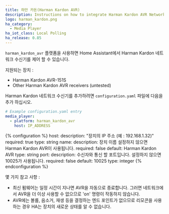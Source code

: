 ```yaml
---
title: 하만 카돈(Harman Kardon AVR)
description: Instructions on how to integrate Harman Kardon AVR Network Receivers into Home Assistant.
logo: harman_kardon.png
ha_category:
  - Media Player
ha_iot_class: Local Polling
ha_release: 0.85
---
```


`harman_kardon_avr` 플랫폼을 사용하면 Home Assistant에서 Harman Kardon 네트워크 수신기를 제어 할 수 있습니다.

지원되는 장치 :

- Harman Kardon AVR-151S
- Other Harman Kardon AVR receivers (untested)

Harman Kardon 네트워크 수신기를 추가하려면 `configuration.yaml` 파일에 다음을 추가 하십시오.

```yaml
# Example configuration.yaml entry
media_player:
  - platform: harman_kardon_avr
    host: IP_ADDRESS
```

{% configuration %}
host:
  description: "장치의 IP 주소 (예 : 192.168.1.32)"
  required: true
  type: string
name:
  description: 장치 이름 설정하지 않으면 Harman Kardon AVR이 사용됩니다.
  required: false
  default: Harman Kardon AVR
  type: string
port:
  description: 수신자와 통신 할 포트입니다. 설정하지 않으면 10025가 사용됩니다.
  required: false
  default: 10025
  type: integer
{% endconfiguration %}

몇 가지 참고 사항 :

 - 최신 펌웨어는 일정 시간이 지나면 AVR을 자동으로 종료합니다. 그러면 네트워크에서 AVR을 더 이상 사용할 수 없으므로 'on' 명령이 작동하지 않습니다.
 - AVR에는 볼륨, 음소거, 재생 등을 결정하는 엔드 포인트가 없으므로 리모콘을 사용하는 경우 HA는 장치의 새로운 상태를 알 수 없습니다.
